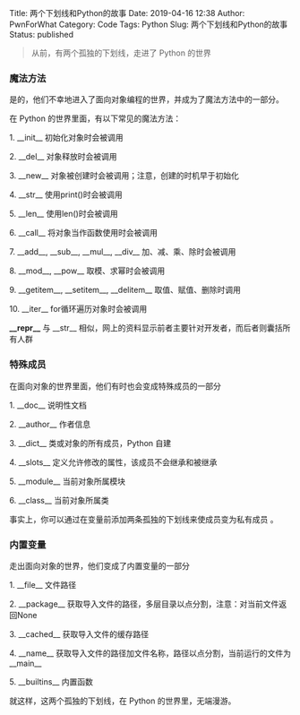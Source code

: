 Title: 两个下划线和Python的故事
Date: 2019-04-16 12:38
Author: PwnForWhat
Category: Code
Tags: Python
Slug: 两个下划线和Python的故事
Status: published

> 从前，有两个孤独的下划线，走进了 Python 的世界

### 魔法方法

是的，他们不幸地进入了面向对象编程的世界，并成为了魔法方法中的一部分。

在 Python 的世界里面，有以下常见的魔法方法：

1\. \_\_init\_\_ 初始化对象时会被调用

2\. \_\_del\_\_ 对象释放时会被调用

3\. \_\_new\_\_ 对象被创建时会被调用；注意，创建的时机早于初始化

4\. \_\_str\_\_ 使用print()时会被调用

5\. \_\_len\_\_ 使用len()时会被调用

6\. \_\_call\_\_ 将对象当作函数使用时会被调用

7\. \_\_add\_\_, \_\_sub\_\_, \_\_mul\_\_, \_\_div\_\_ 加、减、乘、除时会被调用

8\. \_\_mod\_\_, \_\_pow\_\_ 取模、求幂时会被调用

9\. \_\_getitem\_\_, \_\_setitem\_\_, \_\_delitem\_\_ 取值、赋值、删除时调用

10\. \_\_iter\_\_ for循环遍历对象时会被调用

**\_\_repr\_\_** 与 \_\_str\_\_ 相似，网上的资料显示前者主要针对开发者，而后者则囊括所有人群

### 特殊成员

在面向对象的世界里面，他们有时也会变成特殊成员的一部分

1\. \_\_doc\_\_ 说明性文档

2\. \_\_author\_\_ 作者信息

3\. \_\_dict\_\_ 类或对象的所有成员，Python 自建

4\. \_\_slots\_\_ 定义允许修改的属性，该成员不会继承和被继承

5\. \_\_module\_\_ 当前对象所属模块

6\. \_\_class\_\_ 当前对象所属类

事实上，你可以通过在变量前添加两条孤独的下划线来使成员变为私有成员 。

### 内置变量

走出面向对象的世界，他们变成了内置变量的一部分

1\. \_\_file\_\_ 文件路径

2\. \_\_package\_\_ 获取导入文件的路径，多层目录以点分割，注意：对当前文件返回None

3\. \_\_cached\_\_ 获取导入文件的缓存路径

4\. \_\_name\_\_ 获取导入文件的路径加文件名称，路径以点分割，当前运行的文件为\_\_main\_\_

5\. \_\_builtins\_\_ 内置函数

就这样，这两个孤独的下划线，在 Python 的世界里，无端漫游。